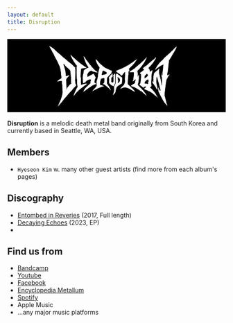 ```yaml
---
layout: default
title: Disruption
---
```

![logo](/logo.jpg)

**Disruption** is a melodic death metal band originally from South Korea and currently based in Seattle, WA, USA. <br>

## Members
- `Hyeseon Kim` w. many other guest artists (find more from each album's pages)

## Discography
- [Entombed in Reveries](https://disruption666.github.io/entombedinreveries) (2017, Full length)
- [Decaying Echoes](https://disruption666.github.io/decayingechoes) (2023, EP)
- 
## Find us from
- [Bandcamp](https://disruption666.bandcamp.com/releases)
- [Youtube](https://www.youtube.com/@disruption-9926/videos)
- [Facebook](https://www.facebook.com/disruption666/)
- [Encyclopedia Metallum](https://www.metal-archives.com/bands/Disruption/3540429084)
- [Spotify](https://open.spotify.com/artist/398KKwHwS29lZDFqnY4yJZ)
- Apple Music 
- ...any major music platforms
